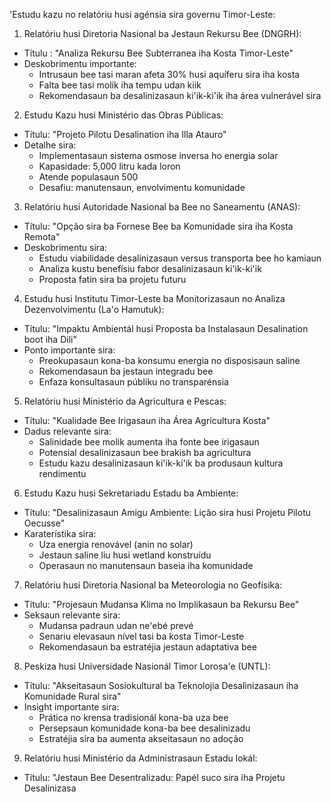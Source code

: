 'Estudu kazu no relatóriu husi agénsia sira governu Timor-Leste:

1. Relatóriu husi Diretoria Nasional ba Jestaun Rekursu Bee (DNGRH):
- Títulu : "Analiza Rekursu Bee Subterranea iha Kosta Timor-Leste"
- Deskobrimentu importante:
  * Intrusaun bee tasi maran afeta 30% husi aquíferu sira iha kosta
  * Falta bee tasi molik iha tempu udan kiik
  * Rekomendasaun ba desalinizasaun ki'ik-ki'ik iha área vulnerável sira

2. Estudu Kazu husi Ministério das Obras Públicas:
- Títulu: "Projeto Pilotu Desalination iha Illa Atauro"
- Detalhe sira:
  * Implementasaun sistema osmose inversa ho energia solar
  * Kapasidade: 5,000 litru kada loron
  * Atende populasaun 500
  * Desafiu: manutensaun, envolvimentu komunidade

3. Relatóriu husi Autoridade Nasional ba Bee no Saneamentu (ANAS):
- Títulu: "Opção sira ba Fornese Bee ba Komunidade sira iha Kosta Remota"
- Deskobrimentu sira:
  * Estudu viabilidade desalinizasaun versus transporta bee ho kamiaun
  * Analiza kustu benefísiu fabor desalinizasaun ki'ik-ki'ik
  * Proposta fatin sira ba projetu futuru

4. Estudu husi Institutu Timor-Leste ba Monitorizasaun no Analiza Dezenvolvimentu (La'o Hamutuk):
- Títulu: "Impaktu Ambientál husi Proposta ba Instalasaun Desalination boot iha Dili"
- Ponto importante sira:
  * Preokupasaun kona-ba konsumu energia no disposisaun saline
  * Rekomendasaun ba jestaun integradu bee
  * Enfaza konsultasaun públiku no transparénsia

5. Relatóriu husi Ministério da Agricultura e Pescas:
- Títulu: "Kualidade Bee Irigasaun iha Área Agricultura Kosta"
- Dadus relevante sira:
  * Salinidade bee molik aumenta iha fonte bee irigasaun
  * Potensial desalinizasaun bee brakish ba agricultura
  * Estudu kazu desalinizasaun ki'ik-ki'ik ba produsaun kultura rendimentu

6. Estudu Kazu husi Sekretariadu Estadu ba Ambiente:
- Títulu: "Desalinizasaun Amigu Ambiente: Lição sira husi Projetu Pilotu Oecusse"
- Karaterístika sira:
  * Uza energia renovável (anin no solar)
  * Jestaun saline liu husi wetland konstruídu
  * Operasaun no manutensaun baseia iha komunidade

7. Relatóriu husi Diretoria Nasional ba Meteorologia no Geofísika:
- Títulu: "Projesaun Mudansa Klima no Implikasaun ba Rekursu Bee"
- Seksaun relevante sira:
  * Mudansa padraun udan ne'ebé prevé
  * Senariu elevasaun nível tasi ba kosta Timor-Leste
  * Rekomendasaun ba estratéjia jestaun adaptativa bee

8. Peskiza husi Universidade Nasionál Timor Lorosa'e (UNTL):
- Títulu: "Akseitasaun Sosiokultural ba Teknolojia Desalinizasaun iha Komunidade Rural sira"
- Insight importante sira:
  * Prática no krensa tradisionál kona-ba uza bee
  * Persepsaun komunidade kona-ba bee desalinizadu
  * Estratéjia sira ba aumenta akseitasaun no adoção

9. Relatóriu husi Ministério da Administrasaun Estadu lokál:
- Títulu: "Jestaun Bee Desentralizadu: Papél suco sira iha Projetu Desalinizasa
